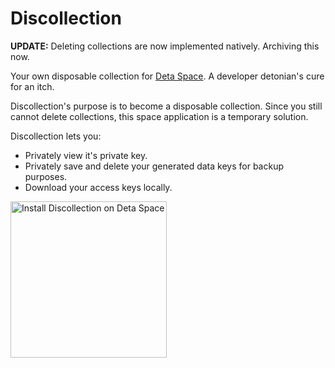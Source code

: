 # Discollection

**UPDATE:** Deleting collections are now implemented natively. Archiving this now.

Your own disposable collection for [Deta Space](https://deta.space/). A developer detonian's cure for an itch.

Discollection's purpose is to become a disposable collection. Since you
still cannot delete collections, this space application is a temporary
solution.

Discollection lets you:

- Privately view it's private key.
- Privately save and delete your generated data keys for backup purposes.
- Download your access keys locally.

[<img src="https://deta.space/buttons/dark.svg" alt="Install Discollection on Deta Space" width="250px"/>](https://deta.space/discovery/@xarunoba/discollection)

